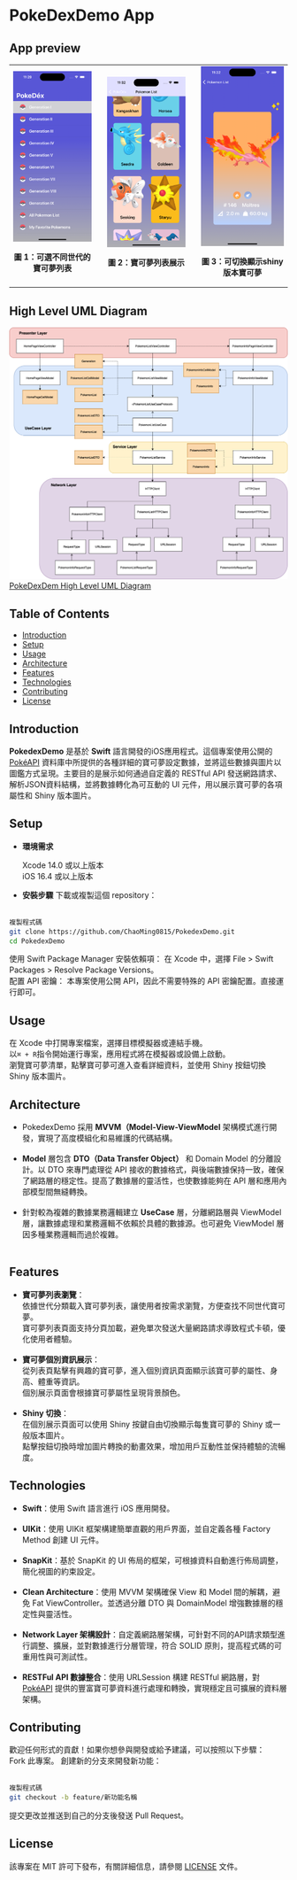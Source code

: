 # PokeDexDemo App

## App preview
<table>
  <tr>
 <td style="text-align: center;">
     <img src="AppPreview/list_of_generation.png" alt="Home page list for different generation" width="300"/>
    <p><strong>圖 1：可選不同世代的寶可夢列表</strong></p>
  </td>
<td>
<td style="text-align: center;">
    <img src="AppPreview/list_page_pagination.png" alt="Pagination of pokemon list page" width="300"/>
    <p><strong>圖 2：寶可夢列表展示</strong></p>
  </td>
<td>
<td style="text-align: center;">
    <img src="AppPreview/shiny_image_convert.png" alt="SPokemon info page" width="300"/>
    <p><strong>圖 3：可切換顯示shiny版本寶可夢</strong></p>
  </td>
<tr></table>

## High Level UML Diagram

![HLUMLD](AppPreview/PokeDexDemoHLUMLD.drawio.png)<br>
[PokeDexDem High Level UML Diagram](https://drive.google.com/file/d/1S2-nKjdItamuEu0_dznEUa2Jms0Yaf8a/view?usp=sharing)<br>

## Table of Contents
- [Introduction](#introduction)<br>
- [Setup](#setup)<br>
- [Usage](#usage)<br>
- [Architecture](#architecture)<br>
- [Features](#features)<br>
- [Technologies](#technologies)<br>
- [Contributing](#contributing)<br>
- [License](#license)<br>

## Introduction
**PokedexDemo** 是基於 **Swift** 語言開發的iOS應用程式。這個專案使用公開的 [PokéAPI](https://pokeapi.co/) 資料庫中所提供的各種詳細的寶可夢設定數據，並將這些數據與圖片以圖鑑方式呈現。主要目的是展示如何通過自定義的 RESTful API 發送網路請求、解析JSON資料結構，並將數據轉化為可互動的 UI 元件，用以展示寶可夢的各項屬性和 Shiny 版本圖片。
<br>

## Setup
- **環境需求**

  Xcode 14.0 或以上版本<br>
  iOS 16.4 或以上版本<br>
- **安裝步驟**
  下載或複製這個 repository：<br> 

```bash

複製程式碼
git clone https://github.com/ChaoMing0815/PokedexDemo.git
cd PokedexDemo

```
使用 Swift Package Manager 安裝依賴項： 在 Xcode 中，選擇 File > Swift Packages > Resolve Package Versions。<br> 
配置 API 密鑰： 本專案使用公開 API，因此不需要特殊的 API 密鑰配置。直接運行即可。<br> 

## Usage
在 Xcode 中打開專案檔案，選擇目標模擬器或連結手機。<br> 
以`⌘ + R`指令開始運行專案，應用程式將在模擬器或設備上啟動。<br> 
瀏覽寶可夢清單，點擊寶可夢可進入查看詳細資料，並使用 Shiny 按鈕切換 Shiny 版本圖片。<br> 

## Architecture

- PokedexDemo 採用 **MVVM（Model-View-ViewModel** 架構模式進行開發，實現了高度模組化和易維護的代碼結構。<br><br>
- **Model** 層包含 **DTO（Data Transfer Object）** 和 Domain Model 的分離設計。以 DTO 來專門處理從 API 接收的數據格式，與後端數據保持一致，確保了網路層的穩定性。提高了數據層的靈活性，也使數據能夠在 API 層和應用內部模型間無縫轉換。<br><br>
- 針對較為複雜的數據業務邏輯建立 **UseCase** 層，分離網路層與 ViewModel 層，讓數據處理和業務邏輯不依賴於具體的數據源。也可避免 ViewModel 層因多種業務邏輯而過於複雜。<br><br>

## Features
- **寶可夢列表瀏覽**：<br> 
  依據世代分類載入寶可夢列表，讓使用者按需求瀏覽，方便查找不同世代寶可夢。<br> 
  寶可夢列表頁面支持分頁加載，避免單次發送大量網路請求導致程式卡頓，優化使用者體驗。<br> 
  <br> 
- **寶可夢個別資訊展示**：<br> 
  從列表頁點擊有興趣的寶可夢，進入個別資訊頁面顯示該寶可夢的屬性、身高、體重等資訊。<br> 
  個別展示頁面會根據寶可夢屬性呈現背景顏色。<br> 
  <br> 
- **Shiny 切換**：<br> 
  在個別展示頁面可以使用 Shiny 按鍵自由切換顯示每隻寶可夢的 Shiny 或一般版本圖片。<br> 
  點擊按鈕切換時增加圖片轉換的動畫效果，增加用戶互動性並保持體驗的流暢度。<br> 

## Technologies
- **Swift**：使用 Swift 語言進行 iOS 應用開發。<br><br>
- **UIKit**：使用 UIKit 框架構建簡單直觀的用戶界面，並自定義各種 Factory Method 創建 UI 元件。<br><br>
- **SnapKit**：基於 SnapKit 的 UI 佈局的框架，可根據資料自動進行佈局調整，簡化視圖的約束設定。<br><br>
- **Clean Architecture**：使用 MVVM 架構確保 View 和 Model 間的解耦，避免 Fat ViewController。並透過分離 DTO 與 DomainModel 增強數據層的穩定性與靈活性。<br><br>
- **Network Layer 架構設計**：自定義網路層架構，可針對不同的API請求類型進行調整、擴展，並對數據進行分層管理，符合 SOLID 原則，提高程式碼的可重用性與可測試性。<br><br> 
- **RESTFul API 數據整合**：使用 URLSession 構建 RESTful 網路層，對 [PokéAPI](https://pokeapi.co/) 提供的豐富寶可夢資料進行處理和轉換，實現穩定且可擴展的資料層架構。<br>

## Contributing
歡迎任何形式的貢獻！如果你想參與開發或給予建議，可以按照以下步驟：
<br>
Fork 此專案。
創建新的分支來開發新功能：

```bash

複製程式碼
git checkout -b feature/新功能名稱

```

提交更改並推送到自己的分支後發送 Pull Request。

## License
該專案在 MIT 許可下發布，有關詳細信息，請參閱 [LICENSE](./LICENSE.md) 文件。

